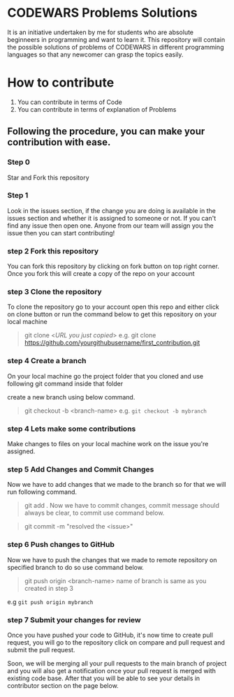 # CODEWARS Problems Solutions

It is an initiative undertaken by me for students who are absolute beginneers in programming and want to learn it. This repository will contain the possible solutions of problems of CODEWARS in different programming languages so that any newcomer can grasp the topics easily.

# How to contribute

1. You can contribute in terms of Code
2. You can contribute in terms of explanation of Problems

## Following the procedure, you can make your contribution with ease.

### Step 0
Star and Fork this repository

### Step 1
Look in the issues section, if the change you are doing is available in the issues section and whether it is assigned to someone or not. If you can't find any issue then open one. Anyone from our team will assign you the issue then you can start contributing!

### step 2 Fork this repository
You can fork this repository by clicking on fork button on top right corner. Once you fork this will create a copy of the repo on your account

### step 3 Clone the repository 
To clone the repository go to your account open this repo and either click on clone button or run the command below to get this repository on your local machine

> git clone <_URL you just copied_>
e.g. git clone https://github.com/yourgithubusername/first_contribution.git

### step 4 Create a branch
On your local machine go the project folder that you cloned and use following git command inside that folder

create a new branch using below command.

> git checkout -b \<branch-name\>
e.g. `git checkout -b mybranch`

### step 4 Lets make some contributions
Make changes to files on your local machine work on the issue you're assigned. 

### step 5 Add Changes and Commit Changes
Now we have to add changes that we made to the branch so for that we will run following command.

> git add .
Now we have to commit changes, commit message should always be clear, to commit use command below.

> git commit -m "resolved the \<issue\>"
### step 6 Push changes to GitHub
Now we have to push the changes that we made to remote repository on specified branch to do so use command below.

> git push origin \<branch-name\>
name of branch is same as you created in step 3

e.g `git push origin mybranch`

### step 7 Submit your changes for review
Once you have pushed your code to GitHub, it's now time to create pull request, you will go to the repository click on compare and pull request and submit the pull request.

Soon, we will be merging all your pull requests to the main branch of project and you will also get a notification once your pull request is merged with existing code base. After that you will be able to see your details in contributor section on the page below.
